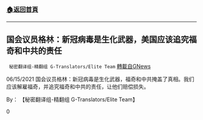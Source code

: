 ###  [:house:返回首頁](https://github.com/ourhimalayas/txt)
---

## 国会议员格林：新冠病毒是生化武器，美国应该追究福奇和中共的责任
` 秘密翻译组-精翻组 G-Translators/Elite Team` [轉載自GNews](https://gnews.org/zh-hans/1331528/)

06/15/2021 国会议员格林：新冠病毒是生化武器，福奇和中共掩盖了真相。我们应该解雇福奇，并追究福奇和中共的责任，让他们赔偿损失。

By： 【秘密翻译组-精翻组 G-Translators/Elite Team】

0
